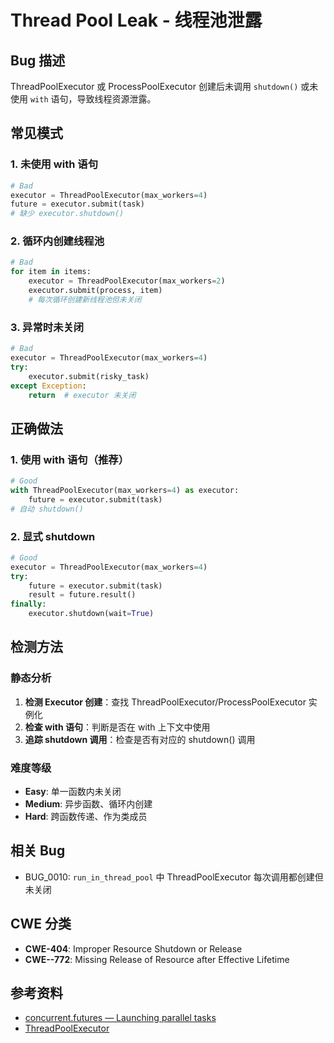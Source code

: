 # Thread Pool Leak - 线程池泄露

## Bug 描述

ThreadPoolExecutor 或 ProcessPoolExecutor 创建后未调用 `shutdown()` 或未使用 `with` 语句，导致线程资源泄露。

## 常见模式

### 1. 未使用 with 语句

```python
# Bad
executor = ThreadPoolExecutor(max_workers=4)
future = executor.submit(task)
# 缺少 executor.shutdown()
```

### 2. 循环内创建线程池

```python
# Bad
for item in items:
    executor = ThreadPoolExecutor(max_workers=2)
    executor.submit(process, item)
    # 每次循环创建新线程池但未关闭
```

### 3. 异常时未关闭

```python
# Bad
executor = ThreadPoolExecutor(max_workers=4)
try:
    executor.submit(risky_task)
except Exception:
    return  # executor 未关闭
```

## 正确做法

### 1. 使用 with 语句（推荐）

```python
# Good
with ThreadPoolExecutor(max_workers=4) as executor:
    future = executor.submit(task)
# 自动 shutdown()
```

### 2. 显式 shutdown

```python
# Good
executor = ThreadPoolExecutor(max_workers=4)
try:
    future = executor.submit(task)
    result = future.result()
finally:
    executor.shutdown(wait=True)
```

## 检测方法

### 静态分析

1. **检测 Executor 创建**：查找 ThreadPoolExecutor/ProcessPoolExecutor 实例化
2. **检查 with 语句**：判断是否在 with 上下文中使用
3. **追踪 shutdown 调用**：检查是否有对应的 shutdown() 调用

### 难度等级

- **Easy**: 单一函数内未关闭
- **Medium**: 异步函数、循环内创建
- **Hard**: 跨函数传递、作为类成员

## 相关 Bug

- BUG_0010: `run_in_thread_pool` 中 ThreadPoolExecutor 每次调用都创建但未关闭

## CWE 分类

- **CWE-404**: Improper Resource Shutdown or Release
- **CWE--772**: Missing Release of Resource after Effective Lifetime

## 参考资料

- [concurrent.futures — Launching parallel tasks](https://docs.python.org/3/library/concurrent.futures.html)
- [ThreadPoolExecutor](https://docs.python.org/3/library/concurrent.futures.html#threadpoolexecutor)
